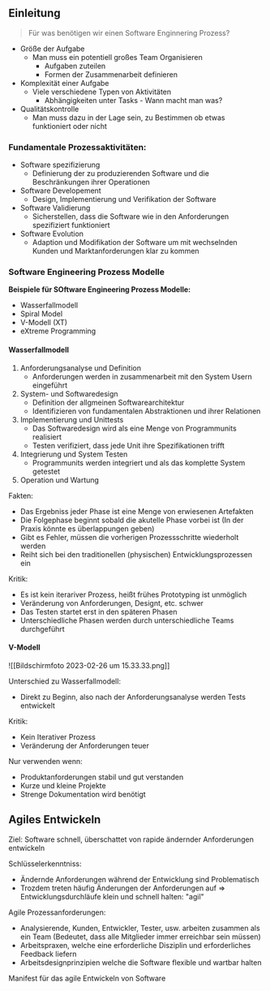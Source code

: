 ## Einleitung
> Für was benötigen wir einen Software Enginnering Prozess?

- Größe der Aufgabe
	- Man muss ein potentiell großes Team Organisieren
		- Aufgaben zuteilen
		- Formen der Zusammenarbeit definieren
- Komplexität einer Aufgabe
	- Viele verschiedene Typen von Aktivitäten
		- Abhängigkeiten unter Tasks - Wann macht man was?
- Qualitätskontrolle
	- Man muss dazu in der Lage sein, zu Bestimmen ob etwas funktioniert oder nicht

### Fundamentale Prozessaktivitäten:
- Software spezifizierung
	- Definierung der zu produzierenden Software und die Beschränkungen ihrer Operationen
- Software Developement
	- Design, Implementierung und Verifikation der Software
- Software Validierung
	- Sicherstellen, dass die Software wie in den Anforderungen spezifiziert funktioniert
- Software Evolution
	- Adaption und Modifikation der Software um mit wechselnden Kunden und Marktanforderungen klar zu kommen

### Software Engineering Prozess Modelle
**Beispiele für SOftware Engineering Prozess Modelle:**
- Wasserfallmodell
- Spiral Model
- V-Modell (XT)
- eXtreme Programming

#### Wasserfallmodell
1. Anforderungsanalyse und Definition
	- Anforderungen werden in zusammenarbeit mit den System Usern eingeführt
2. System- und Softwaredesign
	- Definition der allgmeinen Softwarearchitektur
	- Identifizieren von fundamentalen Abstraktionen und ihrer Relationen
3. Implementierung und Unittests
	- Das Softwaredesign wird als eine Menge von Programmunits realisiert
	- Testen verifiziert, dass jede Unit ihre Spezifikationen trifft
4. Integrierung und System Testen
	- Programmunits werden integriert und als das komplette System getestet
5. Operation und Wartung

Fakten:
- Das Ergebniss jeder Phase ist eine Menge von erwiesenen Artefakten
- Die Folgephase beginnt sobald die akutelle Phase vorbei ist (In der Praxis könnte es überlappungen geben)
- Gibt es Fehler, müssen die vorherigen Prozessschritte wiederholt werden
- Reiht sich bei den traditionellen (physischen) Entwicklungsprozessen ein

Kritik:
- Es ist kein iterariver Prozess, heißt frühes Prototyping ist unmöglich
- Veränderung von Anforderungen, Designt, etc. schwer
- Das Testen startet erst in den späteren Phasen
- Unterschiedliche Phasen werden durch unterschiedliche Teams durchgeführt

#### V-Modell
![[Bildschirm­foto 2023-02-26 um 15.33.33.png]]

Unterschied zu Wasserfallmodell:
- Direkt zu Beginn, also nach der Anforderungsanalyse werden Tests entwickelt

Kritik:
- Kein Iterativer Prozess
- Veränderung der Anforderungen teuer

Nur verwenden wenn:
- Produktanforderungen stabil und gut verstanden
- Kurze und kleine Projekte
- Strenge Dokumentation wird benötigt

## Agiles Entwickeln
Ziel: Software schnell, überschattet von rapide ändernder Anforderungen entwickeln

Schlüsselerkenntniss:
- Ändernde Anforderungen während der Entwicklung sind Problematisch
- Trozdem treten häufig Änderungen der Anforderungen auf
$\Rightarrow$ Entwicklungsdurchläufe klein und schnell halten: "agil"

Agile Prozessanforderungen:
- Analysierende, Kunden, Entwickler, Tester, usw. arbeiten zusammen als ein Team (Bedeutet, dass alle Mitglieder immer erreichbar sein müssen)
- Arbeitspraxen, welche eine erforderliche Disziplin und erforderliches Feedback liefern
- Arbeitsdesignprinzipien welche die Software flexible und wartbar halten

Manifest für das agile Entwickeln von Software